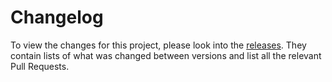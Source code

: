 # Changelog

To view the changes for this project, please look into the [releases][releases-overview]. They contain lists of what was
changed between versions and list all the relevant Pull Requests.

[releases-overview]: https://github.com/scrayosnet/dcexport/releases
